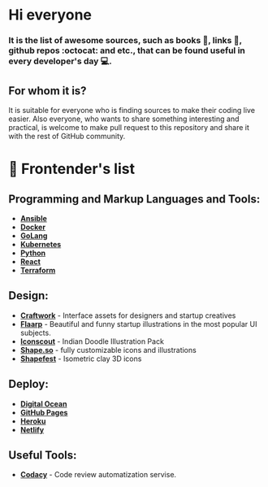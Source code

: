 # Hi everyone

### It is the list of awesome sources, such as books :green_book:, links :link:, github repos :octocat: and etc., that can be found useful in every developer's day :computer:.

## For whom it is?
It is suitable for everyone who is finding sources to make their coding live easier. Also everyone, who wants to share something interesting and practical, is welcome to make pull request to this repository and share it with the rest of GitHub community.

# :notebook: Frontender's list

## Programming and Markup Languages and Tools:
* **[Ansible](https://github.com/UlugbekMuslitdinov/awesome-sources/tree/main/Ansible)**
* **[Docker](https://github.com/UlugbekMuslitdinov/awesome-sources/tree/main/Docker)**
* **[GoLang](https://github.com/UlugbekMuslitdinov/awesome-sources/tree/main/Golang)**
* **[Kubernetes](https://github.com/UlugbekMuslitdinov/awesome-sources/tree/main/Kubernetes)**
* **[Python](https://github.com/UlugbekMuslitdinov/awesome-sources/tree/main/Python)**
* **[React](https://github.com/UlugbekMuslitdinov/awesome-sources/tree/main/React)**
* **[Terraform](https://github.com/UlugbekMuslitdinov/awesome-sources/tree/main/Terraform)**

## Design:
* **[Craftwork](https://craftwork.design/)** - Interface assets for designers and startup creatives
* **[Flaarp](https://www.ls.graphics/illustrations/flaarp)** - Beautiful and funny startup illustrations in the most popular UI subjects.
* **[Iconscout](https://iconscout.com/illustration-pack/indian-doodle)** - Indian Doodle Illustration Pack
* **[Shape.so](https://shape.so/)** - fully customizable icons and illustrations
* **[Shapefest](https://www.shapefest.com/expansions/isometric-clay-icons)** - Isometric clay 3D icons


## Deploy:
* **[Digital Ocean](https://cloud.digitalocean.com/)**
* **[GitHub Pages]()**
* **[Heroku](https://heroku.com/)**
* **[Netlify](https://www.netlify.com/)**

## Useful Tools:
* **[Codacy](https://www.codacy.com/)** - Code review automatization servise.

